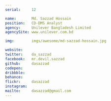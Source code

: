 ```yaml
---
serial:     12

name:       Md. Sazzad Hossain
position:   CD-DMS Analyst
agency:     Unilever Bangladesh Limited
agencySite: www.unilever.com.bd

img:        imgs/awesome/md-sazzad-hossain.jpg

website:    
twitter:    da_sazzad
facebook:   mr.devil.sazzad
github:     dasazzad
codepen:    
dribbble:   
behance:    
flickr:     dasazzad
instagram:  
mailto:     dasazzad@gmail.com
---
```

